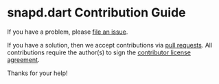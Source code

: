 # snapd.dart Contribution Guide

If you have a problem, please [file an issue](https://github.com/canonical/snapd.dart/issues/new).

If you have a solution, then we accept contributions via [pull requests](https://github.com/canonical/snapd.dart/pulls).
All contributions require the author(s) to sign the [contributor license agreement](http://www.ubuntu.com/legal/contributors/).

Thanks for your help!
